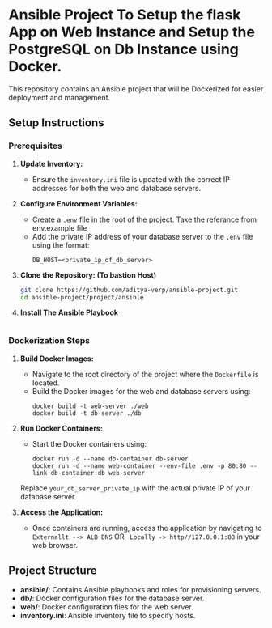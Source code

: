 # Ansible Project To Setup the flask App on Web Instance and Setup the PostgreSQL on Db Instance using Docker.

This repository contains an Ansible project that will be Dockerized for easier deployment and management.

## Setup Instructions

### Prerequisites

1. **Update Inventory:**
   - Ensure the `inventory.ini` file is updated with the correct IP addresses for both the web and database servers.

2. **Configure Environment Variables:**
   - Create a `.env` file in the root of the project. Take the referance from env.example file
   - Add the private IP address of your database server to the `.env` file using the format:
     ```
     DB_HOST=<private_ip_of_db_server>
     ```
3. **Clone the Repository: (To bastion Host)**
   ```sh
   git clone https://github.com/aditya-verp/ansible-project.git
   cd ansible-project/project/ansible
4. **Install The Ansible Playbook**
   ``` ansible-playbook -i inventory.ini your_playbook.yml

### Dockerization Steps

1. **Build Docker Images:**
   - Navigate to the root directory of the project where the `Dockerfile` is located.
   - Build the Docker images for the web and database servers using:
     ```
     docker build -t web-server ./web
     docker build -t db-server ./db
     ```

2. **Run Docker Containers:**
   - Start the Docker containers using:
     ```
     docker run -d --name db-container db-server
     docker run -d --name web-container --env-file .env -p 80:80 --link db-container:db web-server
     ```

   Replace `your_db_server_private_ip` with the actual private IP of your database server.

3. **Access the Application:**
   - Once containers are running, access the application by navigating to `Externallt --> ALB DNS` OR ` Locally -> http//127.0.0.1:80` in your web browser.

## Project Structure

- **ansible/**: Contains Ansible playbooks and roles for provisioning servers.
- **db/**: Docker configuration files for the database server.
- **web/**: Docker configuration files for the web server.
- **inventory.ini**: Ansible inventory file to specify hosts.



